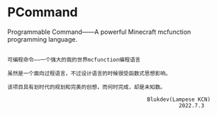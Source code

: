 # PCommand
Programmable Command——A powerful Minecraft mcfunction programming language.

```

可编程命令——一个强大的我的世界mcfunction编程语言

虽然是一个面向过程语言，不过设计语言的时候很受函数式思想影响。

该项目具有划时代的规划和完美的创想，而何时完成，却是未知数。

                                            Blukdev(Lampese KCN)
                                                      2022.7.3
 ```
